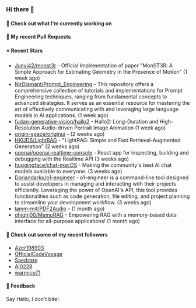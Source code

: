### Hi there 👋

#### 👷 Check out what I'm currently working on

#### 🔨 My recent Pull Requests


#### ⭐ Recent Stars

- [Junyi42/monst3r](https://github.com/Junyi42/monst3r) - Official Implementation of paper &#34;MonST3R: A Simple Approach for Estimating Geometry in the Presence of Motion&#34; (1 week ago)
- [NirDiamant/Prompt_Engineering](https://github.com/NirDiamant/Prompt_Engineering) - This repository offers a comprehensive collection of tutorials and implementations for Prompt Engineering techniques, ranging from fundamental concepts to advanced strategies. It serves as an essential resource for mastering the art of effectively communicating with and leveraging large language models in AI applications. (1 week ago)
- [fudan-generative-vision/hallo2](https://github.com/fudan-generative-vision/hallo2) - Hallo2: Long-Duration and High-Resolution Audio-driven Portrait Image Animation (1 week ago)
- [origin-space/originui](https://github.com/origin-space/originui) -  (2 weeks ago)
- [HKUDS/LightRAG](https://github.com/HKUDS/LightRAG) - &#34;LightRAG: Simple and Fast Retrieval-Augmented Generation&#34; (2 weeks ago)
- [openai/openai-realtime-console](https://github.com/openai/openai-realtime-console) - React app for inspecting, building and debugging with the Realtime API (3 weeks ago)
- [huggingface/chat-macOS](https://github.com/huggingface/chat-macOS) - Making the community&#39;s best AI chat models available to everyone. (3 weeks ago)
- [Doriandarko/o1-engineer](https://github.com/Doriandarko/o1-engineer) - o1-engineer is a command-line tool designed to assist developers in managing and interacting with their projects efficiently. Leveraging the power of OpenAI&#39;s API, this tool provides functionalities such as code generation, file editing, and project planning to streamline your development workflow. (3 weeks ago)
- [lamm-mit/PDF2Audio](https://github.com/lamm-mit/PDF2Audio) -  (1 month ago)
- [qhjqhj00/MemoRAG](https://github.com/qhjqhj00/MemoRAG) - Empowering RAG with a memory-based data interface for all-purpose applications! (1 month ago)

#### 👯 Check out some of my recent followers

- [Azer198903](https://github.com/Azer198903)
- [OfficialCodeVoyage](https://github.com/OfficialCodeVoyage)
- [Saedzare](https://github.com/Saedzare)
- [AI0228](https://github.com/AI0228)
- [warmice71](https://github.com/warmice71)

#### 💬 Feedback

Say Hello, I don't bite!